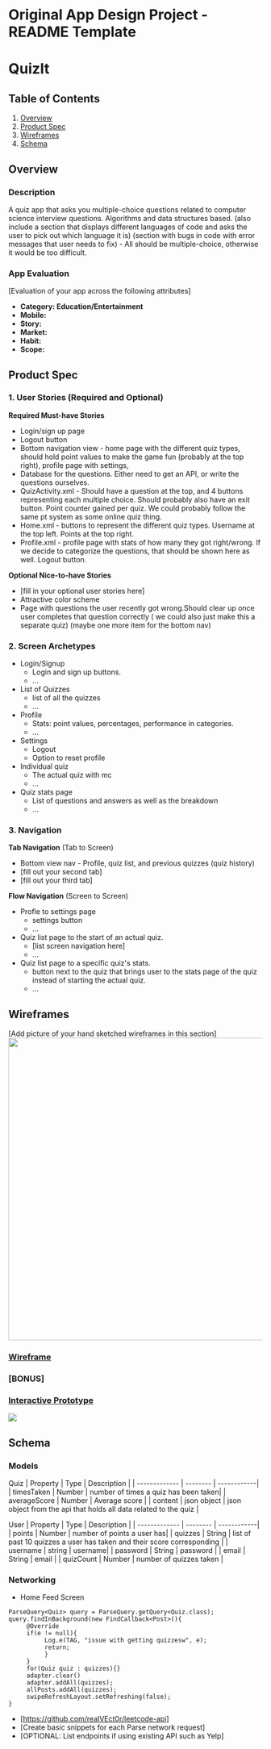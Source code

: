 Original App Design Project - README Template
===

# QuizIt

## Table of Contents
1. [Overview](#Overview)
1. [Product Spec](#Product-Spec)
1. [Wireframes](#Wireframes)
2. [Schema](#Schema)

## Overview
### Description
A quiz app that asks you multiple-choice questions related to computer science interview questions. Algorithms and data structures based. (also include a section that displays different languages of code and asks the user to pick out which language it is) (section with bugs in code with error messages that user needs to fix) - All should be multiple-choice, otherwise it would be too difficult.


### App Evaluation
[Evaluation of your app across the following attributes]
- **Category: Education/Entertainment**
- **Mobile:**
- **Story:**
- **Market:**
- **Habit:**
- **Scope:**

## Product Spec

### 1. User Stories (Required and Optional)

**Required Must-have Stories**


* Login/sign up page
* Logout button
* Bottom navigation view - home page with the different quiz types, should hold point values to make the game fun (probably at the top right), profile page with settings, 
* Database for the questions. Either need to get an API, or write the questions ourselves.
* QuizActivity.xml - Should have a question at the top, and 4 buttons representing each multiple choice. Should probably also have an exit button. Point counter gained per quiz. We could probably follow the same pt system as some online quiz thing. 
* Home.xml - buttons to represent the different quiz types. Username at the top left. Points at the top right. 
* Profile.xml - profile page with stats of how many they got right/wrong. If we decide to categorize the questions, that should be shown here as well. Logout button. 

**Optional Nice-to-have Stories**

* [fill in your optional user stories here]
* Attractive color scheme
* Page with questions the user recently got wrong.Should clear up once user completes that question correctly ( we could also just make this a separate quiz)  (maybe one more item for the bottom nav)

### 2. Screen Archetypes

* Login/Signup
   * Login and sign up buttons.
   * ...
* List of Quizzes 
   * list of all the quizzes 
   * ...
* Profile
   * Stats: point values, percentages, performance in categories.
   * ...
* Settings
   * Logout
   * Option to reset profile
* Individual quiz
   * The actual quiz with mc
   * ...
* Quiz stats page
   * List of questions and answers as well as the breakdown 
   * ...

### 3. Navigation

**Tab Navigation** (Tab to Screen)

* Bottom view nav - Profile, quiz list, and previous quizzes (quiz history)
* [fill out your second tab]
* [fill out your third tab]

**Flow Navigation** (Screen to Screen)

* Profle to settings page
   * settings button 
   * ...
* Quiz list page to the start of an actual quiz.
   * [list screen navigation here]
   * ...
* Quiz list page to a specific quiz's stats.
   * button next to the quiz that brings user to the stats page of the quiz instead of starting the actual quiz. 
   * ...

## Wireframes
[Add picture of your hand sketched wireframes in this section]
<img src="Wireframe.png" width=600>

### [Wireframe](https://www.figma.com/file/4rbI4pwN6ke5u0SD7onNtG/QuizApp?node-id=0%3A1)

### [BONUS]
### [Interactive Prototype](https://www.figma.com/proto/4rbI4pwN6ke5u0SD7onNtG/QuizApp?node-id=2%3A2&scaling=scale-down&page-id=0%3A1&starting-point-node-id=2%3A2)
<img src="prototype.gif">

## Schema 
### Models
  Quiz
   | Property      | Type     | Description |
   | ------------- | -------- | ------------|
   | timesTaken    | Number   | number of times a quiz has been taken|
   | averageScore  | Number   | Average score |
   | content       | json object  | json object from the api that holds all data related to the quiz |
   
  User
   | Property      | Type     | Description |
   | ------------- | -------- | ------------|
   | points        | Number   | number of points a user has|
   | quizzes       | String   | list of past 10 quizzes a user has taken and their score corresponding |
   | username        | string     | username|
   | password       | String   | password |
   | email | String   | email |
   | quizCount   | Number   | number of quizzes taken |

### Networking
- Home Feed Screen
```
ParseQuery<Quiz> query = ParseQuery.getQuery<Quiz.class);
query.findInBackground(new FindCallback<Post>(){
     @Override
     if(e != null){
          Log.e(TAG, "issue with getting quizzesw", e);
          return;
          }
     }
     for(Quiz quiz : quizzes){}
     adapter.clear()
     adapter.addAll(quizzes);
     allPosts.addAll(quizzes);
     swipeRefreshLayout.setRefreshing(false);
}
```
- [https://github.com/realVEct0r/leetcode-api]
- [Create basic snippets for each Parse network request]
- [OPTIONAL: List endpoints if using existing API such as Yelp]
